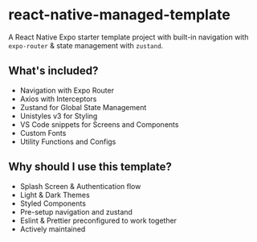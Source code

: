 # react-native-managed-template

A React Native Expo starter template project with built-in navigation with `expo-router` &amp; state management with `zustand`.

## What's included?

- Navigation with Expo Router
- Axios with Interceptors
- Zustand for Global State Management
- Unistyles v3 for Styling
- VS Code snippets for Screens and Components
- Custom Fonts
- Utility Functions and Configs

## Why should I use this template?

- Splash Screen & Authentication flow
- Light & Dark Themes
- Styled Components
- Pre-setup navigation and zustand
- Eslint & Prettier preconfigured to work together
- Actively maintained
